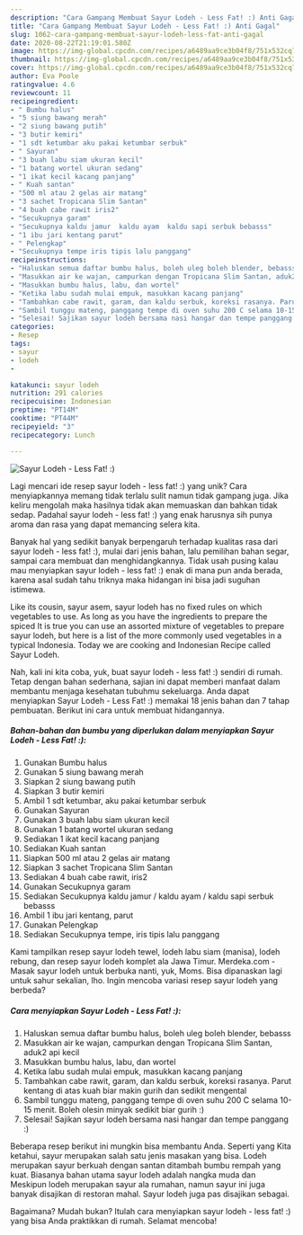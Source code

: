 ```yaml
---
description: "Cara Gampang Membuat Sayur Lodeh - Less Fat! :) Anti Gagal"
title: "Cara Gampang Membuat Sayur Lodeh - Less Fat! :) Anti Gagal"
slug: 1062-cara-gampang-membuat-sayur-lodeh-less-fat-anti-gagal
date: 2020-08-22T21:19:01.580Z
image: https://img-global.cpcdn.com/recipes/a6489aa9ce3b04f8/751x532cq70/sayur-lodeh-less-fat-foto-resep-utama.jpg
thumbnail: https://img-global.cpcdn.com/recipes/a6489aa9ce3b04f8/751x532cq70/sayur-lodeh-less-fat-foto-resep-utama.jpg
cover: https://img-global.cpcdn.com/recipes/a6489aa9ce3b04f8/751x532cq70/sayur-lodeh-less-fat-foto-resep-utama.jpg
author: Eva Poole
ratingvalue: 4.6
reviewcount: 11
recipeingredient:
- " Bumbu halus"
- "5 siung bawang merah"
- "2 siung bawang putih"
- "3 butir kemiri"
- "1 sdt ketumbar aku pakai ketumbar serbuk"
- " Sayuran"
- "3 buah labu siam ukuran kecil"
- "1 batang wortel ukuran sedang"
- "1 ikat kecil kacang panjang"
- " Kuah santan"
- "500 ml atau 2 gelas air matang"
- "3 sachet Tropicana Slim Santan"
- "4 buah cabe rawit iris2"
- "Secukupnya garam"
- "Secukupnya kaldu jamur  kaldu ayam  kaldu sapi serbuk bebasss"
- "1 ibu jari kentang parut"
- " Pelengkap"
- "Secukupnya tempe iris tipis lalu panggang"
recipeinstructions:
- "Haluskan semua daftar bumbu halus, boleh uleg boleh blender, bebasss"
- "Masukkan air ke wajan, campurkan dengan Tropicana Slim Santan, aduk2 api kecil"
- "Masukkan bumbu halus, labu, dan wortel"
- "Ketika labu sudah mulai empuk, masukkan kacang panjang"
- "Tambahkan cabe rawit, garam, dan kaldu serbuk, koreksi rasanya. Parut kentang di atas kuah biar makin gurih dan sedikit mengental"
- "Sambil tunggu mateng, panggang tempe di oven suhu 200 C selama 10-15 menit. Boleh olesin minyak sedikit biar gurih :)"
- "Selesai! Sajikan sayur lodeh bersama nasi hangar dan tempe panggang :)"
categories:
- Resep
tags:
- sayur
- lodeh
- 

katakunci: sayur lodeh  
nutrition: 291 calories
recipecuisine: Indonesian
preptime: "PT14M"
cooktime: "PT44M"
recipeyield: "3"
recipecategory: Lunch

---
```



![Sayur Lodeh - Less Fat! :)](https://img-global.cpcdn.com/recipes/a6489aa9ce3b04f8/751x532cq70/sayur-lodeh-less-fat-foto-resep-utama.jpg)

Lagi mencari ide resep sayur lodeh - less fat! :) yang unik? Cara menyiapkannya memang tidak terlalu sulit namun tidak gampang juga. Jika keliru mengolah maka hasilnya tidak akan memuaskan dan bahkan tidak sedap. Padahal sayur lodeh - less fat! :) yang enak harusnya sih punya aroma dan rasa yang dapat memancing selera kita.

Banyak hal yang sedikit banyak berpengaruh terhadap kualitas rasa dari sayur lodeh - less fat! :), mulai dari jenis bahan, lalu pemilihan bahan segar, sampai cara membuat dan menghidangkannya. Tidak usah pusing kalau mau menyiapkan sayur lodeh - less fat! :) enak di mana pun anda berada, karena asal sudah tahu triknya maka hidangan ini bisa jadi suguhan istimewa.

Like its cousin, sayur asem, sayur lodeh has no fixed rules on which vegetables to use. As long as you have the ingredients to prepare the spiced It is true you can use an assorted mixture of vegetables to prepare sayur lodeh, but here is a list of the more commonly used vegetables in a typical Indonesia. Today we are cooking and Indonesian Recipe called Sayur Lodeh.


Nah, kali ini kita coba, yuk, buat sayur lodeh - less fat! :) sendiri di rumah. Tetap dengan bahan sederhana, sajian ini dapat memberi manfaat dalam membantu menjaga kesehatan tubuhmu sekeluarga. Anda dapat menyiapkan Sayur Lodeh - Less Fat! :) memakai 18 jenis bahan dan 7 tahap pembuatan. Berikut ini cara untuk membuat hidangannya.

<!--inarticleads1-->

##### Bahan-bahan dan bumbu yang diperlukan dalam menyiapkan Sayur Lodeh - Less Fat! :):

1. Gunakan  Bumbu halus
1. Gunakan 5 siung bawang merah
1. Siapkan 2 siung bawang putih
1. Siapkan 3 butir kemiri
1. Ambil 1 sdt ketumbar, aku pakai ketumbar serbuk
1. Gunakan  Sayuran
1. Gunakan 3 buah labu siam ukuran kecil
1. Gunakan 1 batang wortel ukuran sedang
1. Sediakan 1 ikat kecil kacang panjang
1. Sediakan  Kuah santan
1. Siapkan 500 ml atau 2 gelas air matang
1. Siapkan 3 sachet Tropicana Slim Santan
1. Sediakan 4 buah cabe rawit, iris2
1. Gunakan Secukupnya garam
1. Sediakan Secukupnya kaldu jamur / kaldu ayam / kaldu sapi serbuk bebasss
1. Ambil 1 ibu jari kentang, parut
1. Gunakan  Pelengkap
1. Sediakan Secukupnya tempe, iris tipis lalu panggang


Kami tampilkan resep sayur lodeh tewel, lodeh labu siam (manisa), lodeh rebung, dan resep sayur lodeh komplet ala Jawa Timur. Merdeka.com - Masak sayur lodeh untuk berbuka nanti, yuk, Moms. Bisa dipanaskan lagi untuk sahur sekalian, lho. Ingin mencoba variasi resep sayur lodeh yang berbeda? 

<!--inarticleads2-->

##### Cara menyiapkan Sayur Lodeh - Less Fat! :):

1. Haluskan semua daftar bumbu halus, boleh uleg boleh blender, bebasss
1. Masukkan air ke wajan, campurkan dengan Tropicana Slim Santan, aduk2 api kecil
1. Masukkan bumbu halus, labu, dan wortel
1. Ketika labu sudah mulai empuk, masukkan kacang panjang
1. Tambahkan cabe rawit, garam, dan kaldu serbuk, koreksi rasanya. Parut kentang di atas kuah biar makin gurih dan sedikit mengental
1. Sambil tunggu mateng, panggang tempe di oven suhu 200 C selama 10-15 menit. Boleh olesin minyak sedikit biar gurih :)
1. Selesai! Sajikan sayur lodeh bersama nasi hangar dan tempe panggang :)


Beberapa resep berikut ini mungkin bisa membantu Anda. Seperti yang Kita ketahui, sayur merupakan salah satu jenis masakan yang bisa. Lodeh merupakan sayur berkuah dengan santan ditambah bumbu rempah yang kuat. Biasanya bahan utama sayur lodeh adalah nangka muda dan Meskipun lodeh merupakan sayur ala rumahan, namun sayur ini juga banyak disajikan di restoran mahal. Sayur lodeh juga pas disajikan sebagai. 

Bagaimana? Mudah bukan? Itulah cara menyiapkan sayur lodeh - less fat! :) yang bisa Anda praktikkan di rumah. Selamat mencoba!
